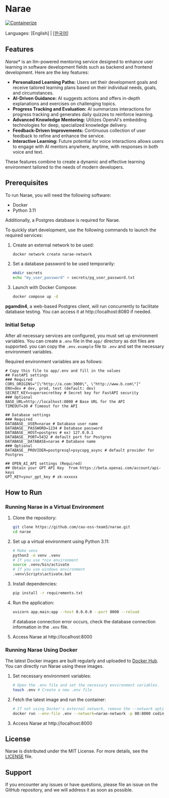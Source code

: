 # Narae

[![Containerize](https://github.com/cau-oss-team3/narae/actions/workflows/docker.yml/badge.svg)](https://github.com/cau-oss-team3/narae/actions/workflows/docker.yml)

Languages: \[English\] | [\[한국어\]](README.ko.md)

## Features

*Narae** is an llm-powered mentoring service designed to enhance user learning in software development fields such as backend and frontend development. Here are the key features:

- **Personalized Learning Paths:** Users set their development goals and receive tailored learning plans based on their individual needs, goals, and circumstances.
- **AI-Driven Guidance:** AI suggests actions and offers in-depth explanations and exercises on challenging topics.
- **Progress Tracking and Evaluation:** AI summarizes interactions for progress tracking and generates daily quizzes to reinforce learning.
- **Advanced Knowledge Mentoring:** Utilizes OpenAI's embedding technologies for deep, specialized knowledge delivery.
- **Feedback-Driven Improvements:** Continuous collection of user feedback to refine and enhance the service.
- **Interactive Learning:** Future potential for voice interactions allows users to engage with AI mentors anywhere, anytime, with responses in both voice and text. 

These features combine to create a dynamic and effective learning environment tailored to the needs of modern developers.

## Prerequisites

To run Narae, you will need the following software:

- Docker
- Python 3.11

Additionally, a Postgres database is required for Narae.

To quickly start development, use the following commands to launch the required services:

1. Create an external network to be used:

   ```sh
   docker network create narae-network
   ```

2. Set a database password to be used temporarily:

   ```sh
   mkdir secrets
   echo "my_user_password" > secrets/pg_user_password.txt
   ```

3. Launch with Docker Compose:

   ```sh
   docker compose up -d
   ```

**pgamdin4**, a web-based Postgres client, will run concurrently to facilitate database testing. You can access it at http://localhost:8080 if needed.

### Initial Setup

After all necessary services are configured, you must set up environment variables. You can create a `.env` file in the `app/` directory as dot files are supported. you can copy the `.env.example` file to `.env` and set the necessary environment variables.

Required environment variables are as follows:

```dotenv
# Copy this file to app/.env and fill in the values
## FastAPI settings
### Required
CORS_ORIGINS="[\"http://a.com:3000\", \"http://www.b.com\"]"
ENV=dev # dev, prod, test (default: dev)
SECRET_KEY=supersecretkey # Secret key for FastAPI security
### Optional
BASE_URL=http://localhost:8000 # Base URL for the API
TIMEOUT=30 # Timeout for the API

## Database settings
### Required
DATABASE__USER=narae # Database user name
DATABASE__PASSWORD=1234 # Database password
DATABASE__HOST=postgres # ex) 127.0.0.1
DATABASE__PORT=5432 # default port for Postgres
DATABASE__DATABASE=narae # Database name
### Optional
DATABASE__PROVIDER=postgresql+psycopg_async # default provider for Postgres

## OPEN_AI_API settings (Required)
## Obtain your GPT API Key  from https://beta.openai.com/account/api-keys
GPT_KEY=your_gpt_key # sk-xxxxxx
```

## How to Run

### Running Narae in a Virtual Environment

1. Clone the repository:

   ```sh
   git clone https://github.com/cau-oss-team3/narae.git
   cd narae
   ```

2. Set up a virtual environment using Python 3.11:

   ```sh
   # Make venv
   python3 -m venv .venv
   # If you use *nix environment
   source .venv/bin/activate
   # If you use windows environment
   .venv\Scripts\activate.bat
   ```

3. Install dependencies:

   ```sh
   pip install -r requirements.txt
   ```

4. Run the application:

   ```sh
   uvicorn app.main:app --host 0.0.0.0 --port 8000 --reload
   ```

   if database connection error occurs, check the database connection information in the `.env` file.

5. Access Narae at http://localhost:8000

### Running Narae Using Docker

The latest Docker images are built regularly and uploaded to [Docker Hub](https://hub.docker.com/r/codinggroot/narae/tags). You can directly run Narae using these images.

1. Set necessary environment variables:

   ```sh
   # Open the .env file and set the necessary environment variables.
   touch .env # Create a new .env file
   ```

2. Fetch the latest image and run the container:

   ```sh
   # If not using Docker's external network, remove the --network option.
   docker run --env-file .env --network=narae-network -p 80:8000 codinggroot/narae:latest
   ```

3. Access Narae at http://localhost:8000

## License

Narae is distributed under the MIT License. For more details, see the [LICENSE](LICENSE) file.

## Support

If you encounter any issues or have questions, please file an issue on the GitHub repository, and we will address it as soon as possible.
